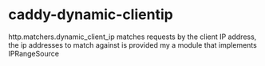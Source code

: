 # caddy-dynamic-clientip
http.matchers.dynamic_client_ip matches requests by the client IP address, the ip addresses to match against is provided my a module that implements IPRangeSource
